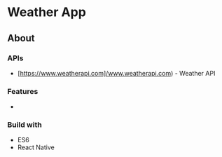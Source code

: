 # Weather App
## About
### APIs
* [https://www.weatherapi.com]/www.weatherapi.com) - Weather API

### Features
* 

### Build with
* ES6
* React Native
